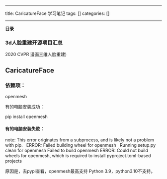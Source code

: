 
--- 
title:  CaricatureFace 学习笔记 
tags: []
categories: [] 

---
**目录**













### 3d人脸重建开源项目汇总





2020 CVPR 漫画三维人脸重建)

## CaricatureFace 



### 依赖项：

openmesh



有的电脑安装成功：

pip install openmesh

#### 有的电脑安装失败：

note: This error originates from a subprocess, and is likely not a problem with pip.   ERROR: Failed building wheel for openmesh   Running setup.py clean for openmesh Failed to build openmesh ERROR: Could not build wheels for openmesh, which is required to install pyproject.toml-based projects

原因是，去pypi查看，openmesh最高支持 Python 3.9，python3.10不支持。




